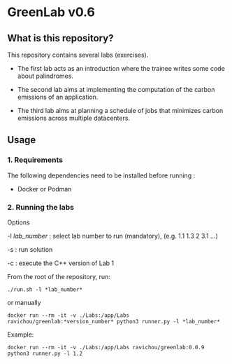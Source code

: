 # GreenLab v0.6

## What is this repository?

This repository contains several labs (exercises).

- The first lab acts as an introduction where the trainee writes some code about palindromes.

- The second lab aims at implementing the computation of the carbon emissions of an application.

- The third lab aims at planning a schedule of jobs that minimizes carbon emissions across multiple datacenters.


## Usage

### 1. Requirements

The following dependencies need to be installed before running :
* Docker or Podman

### 2. Running the labs

Options

-l *lab_number* : select lab number to run (mandatory), (e.g. 1.1 1.3 2 3.1 ...)

-s : run solution

-c : execute the C++ version of Lab 1

From the root of the repository, run:

```shell
./run.sh -l *lab_number*
```

or manually

```shell
docker run --rm -it -v ./Labs:/app/Labs ravichou/greenlab:*version_number* python3 runner.py -l *lab_number*
```
Example:
```shell
docker run --rm -it -v ./Labs:/app/Labs ravichou/greenlab:0.0.9 python3 runner.py -l 1.2
```

